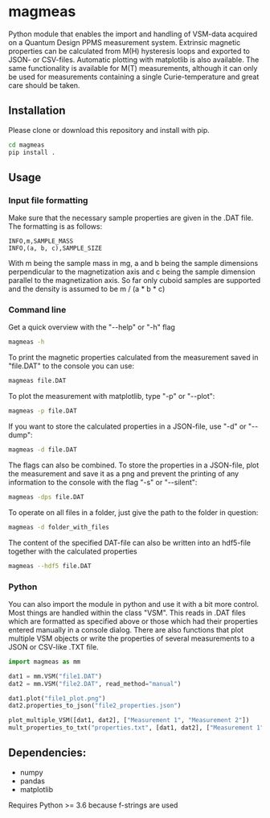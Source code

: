 # magmeas

Python module that enables the import and handling of VSM-data acquired on a Quantum Design PPMS measurement system.
Extrinsic magnetic properties can be calculated from M(H) hysteresis loops and exported to JSON- or CSV-files.
Automatic plotting with matplotlib is also available.
The same functionality is available for M(T) measurements, although it can only be used for measurements
containing a single Curie-temperature and great care should be taken.

## Installation

Please clone or download this repository and install with pip.

```bash
cd magmeas
pip install .
```

## Usage

### Input file formatting

Make sure that the necessary sample properties are given in the .DAT file. The formatting is as follows:

```
INFO,m,SAMPLE_MASS
INFO,(a, b, c),SAMPLE_SIZE
```

With m being the sample mass in mg, a and b being the sample dimensions perpendicular to the magnetization axis and
c being the sample dimension parallel to the magnetization axis. So far only cuboid samples are supported and the density
is assumed to be m / (a * b * c)

### Command line

Get a quick overview with the "--help" or "-h" flag

```bash
magmeas -h
```


To print the magnetic properties calculated from the measurement saved in "file.DAT" to the console you can use:

```bash
magmeas file.DAT
```


To plot the measurement with matplotlib, type "-p" or "--plot":

```bash
magmeas -p file.DAT
```


If you want to store the calculated properties in a JSON-file, use "-d" or "--dump":

```bash
magmeas -d file.DAT
```


The flags can also be combined. To store the properties in a JSON-file, plot the measurement and save it as a png
and prevent the printing of any information to the console with the flag "-s" or "--silent":

```bash
magmeas -dps file.DAT
```


To operate on all files in a folder, just give the path to the folder in question:

```bash
magmeas -d folder_with_files
```


The content of the specified DAT-file can also be written into an hdf5-file together with the calculated properties

```bash
magmeas --hdf5 file.DAT
```


### Python

You can also import the module in python and use it with a bit more control. Most things are handled within the class "VSM".
This reads in .DAT files which are formatted as specified above or those which had their properties entered manually in a console dialog.
There are also functions that plot multiple VSM objects or write the properties of several measurements to a JSON or CSV-like .TXT file.

```python
import magmeas as mm

dat1 = mm.VSM("file1.DAT")
dat2 = mm.VSM("file2.DAT", read_method="manual")

dat1.plot("file1_plot.png")
dat2.properties_to_json("file2_properties.json")

plot_multiple_VSM([dat1, dat2], ["Measurement 1", "Measurement 2"])
mult_properties_to_txt("properties.txt", [dat1, dat2], ["Measurement 1", "Measurement 2"])
```


## Dependencies:
- numpy
- pandas
- matplotlib

Requires Python >= 3.6 because f-strings are used
